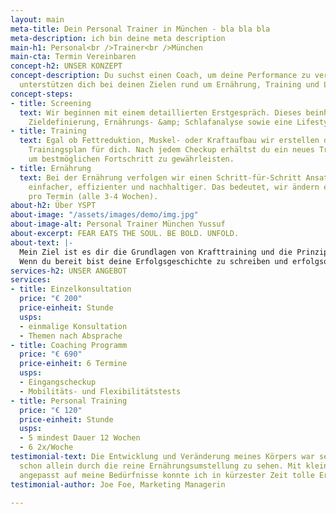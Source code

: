 ```yaml
---
layout: main
meta-title: Dein Personal Trainer in München - bla bla bla
meta-description: ich bin deine meta description
main-h1: Personal<br />Trainer<br />München
main-cta: Termin Vereinbaren
concept-h2: UNSER KONZEPT
concept-description: Du suchst einen Coach, um deine Performance zu verbessern? Wir
  unterstützen dich bei deinen Zielen rund um Ernährung, Training und Lifestyle.
concept-steps:
- title: Screening
  text: Wir beginnen mit einem detaillierten Erstgespräch. Dieses beinhaltet eine
    Zieldefinierung, Ernährungs- &amp; Schlafanalyse sowie eine Lifestyle-Optimierung.
- title: Training
  text: Egal ob Fettreduktion, Muskel- oder Kraftaufbau wir erstellen den passenden
    Trainingsplan für dich. Nach jedem Checkup erhältst du ein neues Trainingsprogramm
    um bestmöglichen Fortschritt zu gewährleisten.
- title: Ernährung
  text: Bei der Ernährung verfolgen wir einen Schritt-für-Schritt Ansatz. Dies ist
    einfacher, effizienter und nachhaltiger. Das bedeutet, wir ändern eine Mahlzeit
    pro Termin (alle 3-4 Wochen).
about-h2: Über YSPT
about-image: "/assets/images/demo/img.jpg"
about-image-alt: Personal Trainer München Yussuf
about-excerpt: FEAR EATS THE SOUL. BE BOLD. UNFOLD.
about-text: |-
  Mein Ziel ist es dir die Grundlagen von Krafttraining und die Prinzipien von gesunder und nachhaltiger Ernährung näher zu bringen.
  Wenn du bereit bist deine Erfolgsgeschichte zu schreiben und erfolgsorientiertes Personal Training erleben möchtest, freue ich mich dich kennen zu lernen.
services-h2: UNSER ANGEBOT
services:
- title: Einzelkonsultation
  price: "€ 200"
  price-einheit: Stunde
  usps:
  - einmalige Konsultation
  - Themen nach Absprache
- title: Coaching Programm
  price: "€ 690"
  price-einheit: 6 Termine
  usps:
  - Eingangscheckup
  - Mobilitäts- und Flexibilitätstests
- title: Personal Training
  price: "€ 120"
  price-einheit: Stunde
  usps:
  - 5 mindest Dauer 12 Wochen
  - 6 2x/Woche
testimonial-text: Die Entwicklung und Veränderung meines Körpers war sehr schnell,
  schon allein durch die reine Ernährungsumstellung zu sehen. Mit kleinen Tricks,
  angepasst auf meine Bedürfnisse konnte ich in kürzester Zeit tolle Ergebnisse erreichen.
testimonial-author: Joe Foe, Marketing Managerin

---
```

